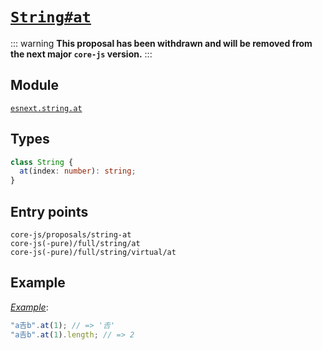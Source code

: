 # [`String#at`](https://github.com/mathiasbynens/String.prototype.at)

::: warning
**This proposal has been withdrawn and will be removed from the next major `core-js` version.**
:::

## Module

[`esnext.string.at`](https://github.com/zloirock/core-js/blob/master/packages/core-js/modules/esnext.string.at.js)

## Types

```ts
class String {
  at(index: number): string;
}
```

## Entry points

```
core-js/proposals/string-at
core-js(-pure)/full/string/at
core-js(-pure)/full/string/virtual/at
```

## Example

[_Example_](https://goo.gl/XluXI8):

```js
"a𠮷b".at(1); // => '𠮷'
"a𠮷b".at(1).length; // => 2
```

